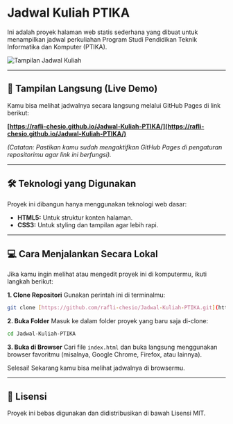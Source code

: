 # Jadwal Kuliah PTIKA

Ini adalah proyek halaman web statis sederhana yang dibuat untuk menampilkan jadwal perkuliahan Program Studi Pendidikan Teknik Informatika dan Komputer (PTIKA).

![Tampilan Jadwal Kuliah](<img width="1895" height="925" alt="image" src="https://github.com/user-attachments/assets/8d51b9f1-4344-442c-9d22-e5802b56f273" />
)

---

## 🚀 Tampilan Langsung (Live Demo)

Kamu bisa melihat jadwalnya secara langsung melalui GitHub Pages di link berikut:

**[https://rafli-chesio.github.io/Jadwal-Kuliah-PTIKA/](https://rafli-chesio.github.io/Jadwal-Kuliah-PTIKA/)**

*(Catatan: Pastikan kamu sudah mengaktifkan GitHub Pages di pengaturan repositorimu agar link ini berfungsi).*

---

## 🛠️ Teknologi yang Digunakan

Proyek ini dibangun hanya menggunakan teknologi web dasar:

* **HTML5:** Untuk struktur konten halaman.
* **CSS3:** Untuk styling dan tampilan agar lebih rapi.

---

## 💻 Cara Menjalankan Secara Lokal

Jika kamu ingin melihat atau mengedit proyek ini di komputermu, ikuti langkah berikut:

**1. Clone Repositori**
Gunakan perintah ini di terminalmu:
```bash
git clone [https://github.com/rafli-chesio/Jadwal-Kuliah-PTIKA.git](https://github.com/rafli-chesio/Jadwal-Kuliah-PTIKA.git)
```

**2. Buka Folder**
Masuk ke dalam folder proyek yang baru saja di-clone:
```bash
cd Jadwal-Kuliah-PTIKA
```

**3. Buka di Browser**
Cari file `index.html` dan buka langsung menggunakan browser favoritmu (misalnya, Google Chrome, Firefox, atau lainnya).

Selesai! Sekarang kamu bisa melihat jadwalnya di browsermu.

---

## 📄 Lisensi

Proyek ini bebas digunakan dan didistribusikan di bawah Lisensi MIT.
